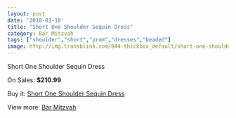 ```yaml
---
layout: post
date: '2018-03-18'
title: "Short One Shoulder Sequin Dress"
category: Bar Mitzvah
tags: ["shoulder","short","prom","dresses","beaded"]
image: http://img.transblink.com/844-thickbox_default/short-one-shoulder-sequin-dress.jpg
---
```

Short One Shoulder Sequin Dress

On Sales: **$210.99**
<a href="https://www.transblink.com/en/bar-mitzvah/242-short-one-shoulder-sequin-dress.html"><amp-img layout="responsive" width="600" height="600" src="//img.transblink.com/844-thickbox_default/short-one-shoulder-sequin-dress.jpg" alt="Short One Shoulder Sequin Dress 0" /></a>
<a href="https://www.transblink.com/en/bar-mitzvah/242-short-one-shoulder-sequin-dress.html"><amp-img layout="responsive" width="600" height="600" src="//img.transblink.com/846-thickbox_default/short-one-shoulder-sequin-dress.jpg" alt="Short One Shoulder Sequin Dress 1" /></a>
<a href="https://www.transblink.com/en/bar-mitzvah/242-short-one-shoulder-sequin-dress.html"><amp-img layout="responsive" width="600" height="600" src="//img.transblink.com/845-thickbox_default/short-one-shoulder-sequin-dress.jpg" alt="Short One Shoulder Sequin Dress 2" /></a>

Buy it: [Short One Shoulder Sequin Dress](https://www.transblink.com/en/bar-mitzvah/242-short-one-shoulder-sequin-dress.html "Short One Shoulder Sequin Dress")

View more: [Bar Mitzvah](https://www.transblink.com/en/2-bar-mitzvah "Bar Mitzvah")